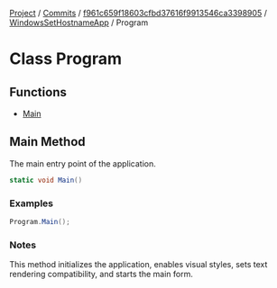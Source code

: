 [Project](../../../../index.md) / [Commits](../../../index.md) / [f961c659f18603cfbd37616f9913546ca3398905](../../index.md) / [WindowsSetHostnameApp](../index.md) / Program

# Class Program

## Functions
- [Main](./Main.md)

## Main Method

The main entry point of the application.

```csharp
static void Main()
```

### Examples
```csharp
Program.Main();
```

### Notes
This method initializes the application, enables visual styles, sets text rendering compatibility, and starts the main form.

